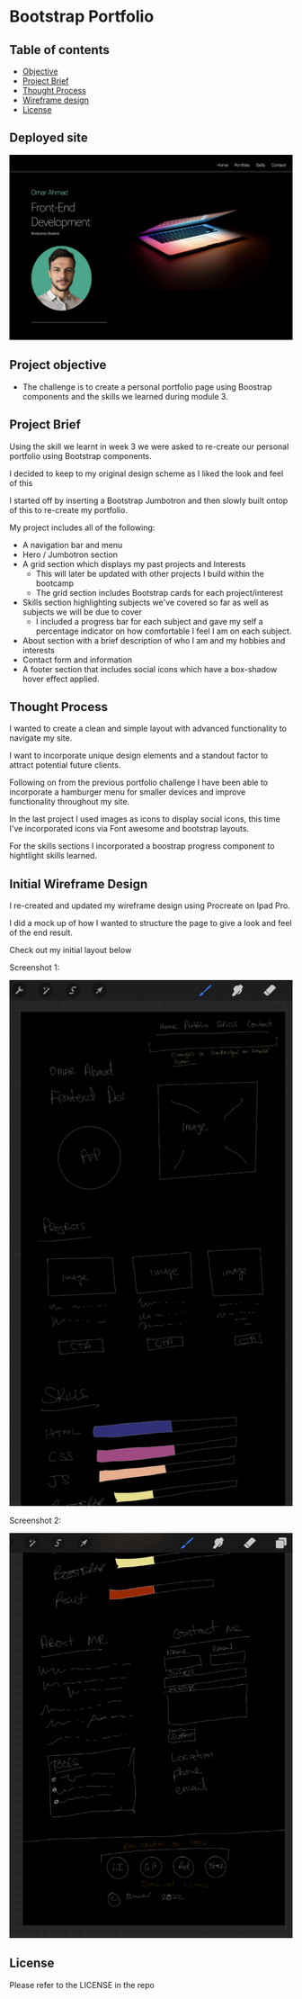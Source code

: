 # Bootstrap Portfolio

## Table of contents

- [Objective](#Project-objective)
- [Project Brief](#Project-Brief)
- [Thought Process](#Thought-process)
- [Wireframe design](#Initial-wireframe-design)
- [License](#License)

## Deployed site

![Alt text](images/BootstrapP-final.png)

## Project objective

- The challenge is to create a personal portfolio page using Boostrap components and the skills we learned during module 3.

## Project Brief

Using the skill we learnt in week 3 we were asked to re-create our personal portfolio using Bootstrap components.

I decided to keep to my original design scheme as I liked the look and feel of this

I started off by inserting a Bootstrap Jumbotron and then slowly built ontop of this to re-create my portfolio.

My project includes all of the following:

- A navigation bar and menu
- Hero / Jumbotron section
- A grid section which displays my past projects and Interests
  - This will later be updated with other projects I build within the bootcamp
  - The grid section includes Bootstrap cards for each project/interest
- Skills section highlighting subjects we've covered so far as well as subjects we will be due to cover
  - I included a progress bar for each subject and gave my self a percentage indicator on how comfortable I feel I am on each subject.
- About section with a brief description of who I am and my hobbies and interests
- Contact form and information
- A footer section that includes social icons which have a box-shadow hover effect applied.

## Thought Process

I wanted to create a clean and simple layout with advanced functionality to navigate my site.

I want to incorporate unique design elements and a standout factor to attract potential future clients.

Following on from the previous portfolio challenge I have been able to incorporate a hamburger menu for smaller devices and improve functionality throughout my site.

In the last project I used images as icons to display social icons, this time I've incorporated icons via Font awesome and bootstrap layouts.

For the skills sections I incorporated a boostrap progress component to hightlight skills learned.
## Initial Wireframe Design

I re-created and updated my wireframe design using Procreate on Ipad Pro.

I did a mock up of how I wanted to structure the page to give a look and feel of the end result.

Check out my initial layout below

Screenshot 1:

![Alt text](images/BS%20wire%202.jpg)

Screenshot 2:

![Alt text](images/BS%20wire1.jpg)

## License

Please refer to the LICENSE in the repo
